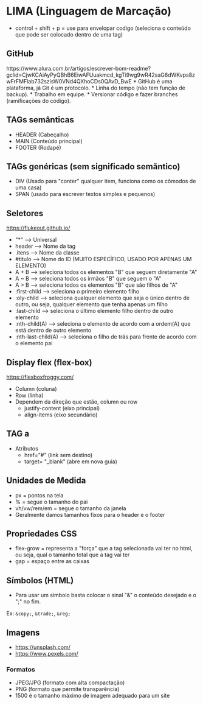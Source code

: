 # LIMA (Linguagem de Marcação)

* control + shift + p = use para envelopar codigo (seleciona o conteúdo que pode ser colocado dentro de uma tag)

## GitHub
<a target="_blank">
    https://www.alura.com.br/artigos/escrever-bom-readme?gclid=CjwKCAiAyPyQBhB6EiwAFUuakmcd_kgTi9wg9wR42saG6dWKvps8zwFrFMFlab732szisW0VNd4QXhoCDs0QAvD_BwE
<a>
* GitHub é uma plataforma, já Git é um protocolo.
* Linha do tempo (não tem função de backup).
* Trabalho em equipe.
* Versionar código e fazer branches (ramificações do código).

## TAGs semânticas
* HEADER (Cabeçalho)
* MAIN (Conteúdo principal)
* FOOTER (Rodapé)

## TAGs genéricas (sem significado semãntico)
* DIV (Usado para "conter" qualquer item, funciona como os cômodos de uma casa)
* SPAN (usado para escrever textos simples e pequenos)

## Seletores
https://flukeout.github.io/
*   "*"   --> Universal
* header  --> Nome da tag
* .itens  --> Nome da classe
* #titulo --> Nome do ID (MUITO ESPECÍFICO, USADO POR APENAS UM ELEMENTO)
* A + B --> seleciona todos os elementos "B" que seguem diretamente "A"
* A ~ B --> seleciona todos os irmãos "B" que seguem o "A"
* A > B --> seleciona todos os elementos "B" que são filhos de "A"
* :first-child --> seleciona o primeiro elemento filho
* :oly-child --> seleciona qualquer elemento que seja o único dentro de outro, ou seja, qualquer elemento que tenha apenas um filho
* :last-child --> seleciona o último elemento filho dentro de outro elemento
* :nth-child(A) --> seleciona o elemento de acordo com a ordem(A) que está dentro de outro elemento
* :nth-last-child(A) --> seleciona o filho de trás para frente de acordo com o elemento pai

## Display flex (flex-box)
https://flexboxfroggy.com/
* Column (coluna)
* Row (linha)
* Dependem da direção que estão, column ou row
    * justify-content (eixo principal)
    * align-items (eixo secundário)

## TAG a
* Atributos
    * href="#" (link sem destino)
    * target= "_blank" (abre em nova guia)

## Unidades de Medida
* px = pontos na tela
* % = segue o tamanho do pai
* vh/vw/rem/em = segue o tamanho da janela
* Geralmente damos tamanhos fixos para o header e o footer

## Propriedades CSS
* flex-grow = representa a "força" que a tag selecionada vai ter no html, ou seja, qual o tamanho total que a tag vai ter
* gap = espaço entre as caixas

## Símbolos (HTML)
* Para usar um símbolo basta colocar o sinal "&" o conteúdo desejado e o ";" no fim. 

Ex: ``` &copy; ```, ``` &trade; ```, ``` &reg; ```

## Imagens
- https://unsplash.com/
- https://www.pexels.com/

### Formatos
* JPEG/JPG (formato com alta compactação)
* PNG (formato que permite transparência)
* 1500 é o tamanho máximo de imagem adequado para um site